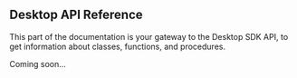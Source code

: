 ## Desktop API Reference

This part of the documentation is your gateway to the Desktop SDK API, to get information about classes, functions, and procedures.

Coming soon...
